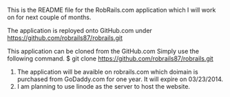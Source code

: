 This is the README file for the RobRails.com application which I will work on for next couple of months.

The application is reployed onto GitHub.com under https://github.com/robrails87/robrails.git

This application can be cloned from the GitHub.com
Simply use the following command. $ git clone https://github.com/robrails87/robrails.git

1. The application will be avaible on robrails.com which doimain is purchased from GoDaddy.com for one year. It will expire on 03/23/2014.
2. I am planning to use linode as the server to host the website. 
